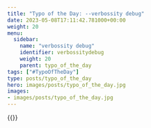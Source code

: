 ```yaml
---
title: "Typo of the Day: --verbossity debug"
date: 2023-05-08T17:11:42.781000+00:00
weight: 20
menu:
  sidebar:
    name: "verbossity debug"
    identifier: verbossitydebug
    weight: 20
    parent: typo_of_the_day
tags: ["#TypoOfTheDay"]
type: posts/typo_of_the_day
hero: images/posts/typo_of_the_day.jpg
images:
- images/posts/typo_of_the_day.jpg
---
```



{{<fosstodon user="mariatta" id="110335825759113430">}}


